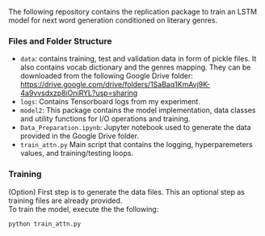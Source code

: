 The following repository contains the replication package to train an LSTM model for next word generation conditioned on literary genres.  
### Files and Folder Structure 

- `data`: contains training, test and validation data in form of pickle files. It also contains vocab dictionary and the genres mapping. They can be downloaded from the following Google Drive folder: https://drive.google.com/drive/folders/1SaBaq1KmAvj9K-4a9vvsdxzp8iOniRYL?usp=sharing
- `logs`: Contains Tensorboard logs from my experiment.
- `model2`: This package contains the model implementation, data classes and utility functions for I/O operations and training.
- `Data_Preparation.ipynb`: Jupyter notebook used to generate the data provided in the Google Drive folder.
- `train_attn.py` Main script that contains the logging, hyperparemeters values, and training/testing loops.


### Training
(Option) First step is to generate the data files. This an optional step as training files are already provided.  
To train the model, execute the the following:  
```
python train_attn.py
```
